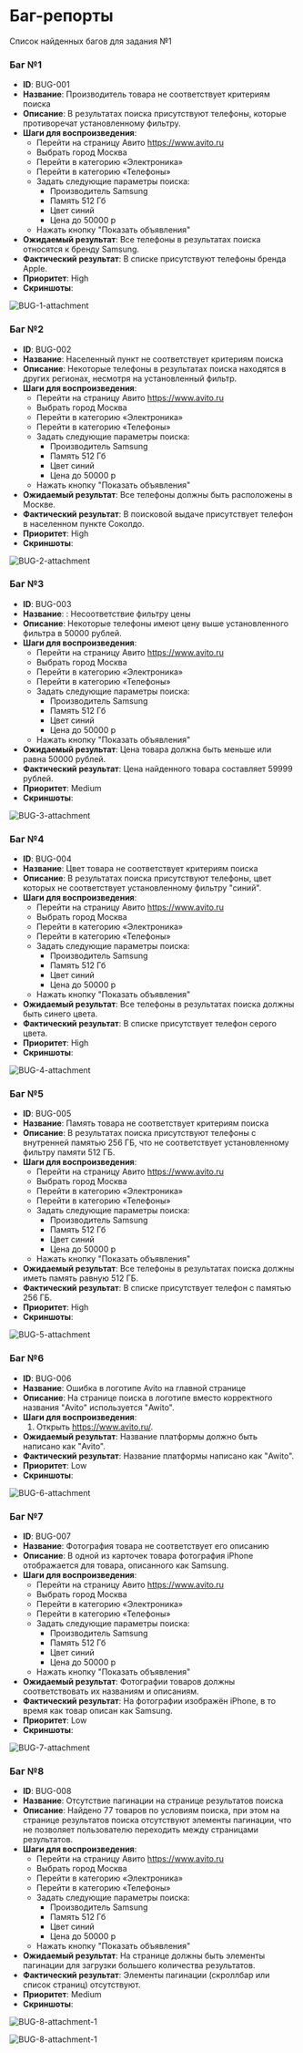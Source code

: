 # Баг-репорты

Список найденных багов для задания №1

### Баг №1

- **ID**: BUG-001
- **Название**: Производитель товара не соответствует критериям поиска
- **Описание**: В результатах поиска присутствуют телефоны, которые противоречат установленному фильтру.
- **Шаги для воспроизведения**:
  - Перейти на страницу Авито https://www.avito.ru
  - Выбрать город Москва
  - Перейти в категорию «Электроника»
  - Перейти в категорию «Телефоны»
  - Задать следующие параметры поиска:
    + Производитель Samsung
    + Память 512 Гб
    + Цвет синий
    + Цена до 50000 р
  - Нажать кнопку "Показать объявления"
- **Ожидаемый результат**: Все телефоны в результатах поиска относятся к бренду Samsung.
- **Фактический результат**: В списке присутствуют телефоны бренда Apple.
- **Приоритет**: High
- **Скриншоты**:

![BUG-1-attachment](https://i.ibb.co/ySd2kTB/BUG-1.png)

### Баг №2

- **ID**: BUG-002
- **Название**: Населенный пункт не соответствует критериям поиска
- **Описание**: Некоторые телефоны в результатах поиска находятся в других регионах, несмотря на установленный фильтр.
- **Шаги для воспроизведения**:
  - Перейти на страницу Авито https://www.avito.ru
  - Выбрать город Москва
  - Перейти в категорию «Электроника»
  - Перейти в категорию «Телефоны»
  - Задать следующие параметры поиска:
    + Производитель Samsung
    + Память 512 Гб
    + Цвет синий
    + Цена до 50000 р
  - Нажать кнопку "Показать объявления"
- **Ожидаемый результат**: Все телефоны должны быть расположены в Москве.
- **Фактический результат**: В поисковой выдаче присутствует телефон в населенном пункте Соколдо.
- **Приоритет**: High
- **Скриншоты**:

![BUG-2-attachment](https://i.ibb.co/rc6g4TJ/BUG-2.png)

### Баг №3

- **ID**: BUG-003
- **Название**: : Несоответствие фильтру цены
- **Описание**: Некоторые телефоны имеют цену выше установленного фильтра в 50000 рублей.
- **Шаги для воспроизведения**:
  - Перейти на страницу Авито https://www.avito.ru
  - Выбрать город Москва
  - Перейти в категорию «Электроника»
  - Перейти в категорию «Телефоны»
  - Задать следующие параметры поиска:
    + Производитель Samsung
    + Память 512 Гб
    + Цвет синий
    + Цена до 50000 р
  - Нажать кнопку "Показать объявления"
- **Ожидаемый результат**: Цена товара должна быть меньше или равна 50000 рублей.
- **Фактический результат**: Цена найденного товара составляет 59999 рублей.
- **Приоритет**: Medium
- **Скриншоты**:

![BUG-3-attachment](https://i.ibb.co/Jn5cTFg/BUG-3.png)

### Баг №4

- **ID**: BUG-004
- **Название**: Цвет товара не соответствует критериям поиска
- **Описание**: В результатах поиска присутствуют телефоны, цвет которых не соответствует установленному фильтру "синий".
- **Шаги для воспроизведения**:
  - Перейти на страницу Авито https://www.avito.ru
  - Выбрать город Москва
  - Перейти в категорию «Электроника»
  - Перейти в категорию «Телефоны»
  - Задать следующие параметры поиска:
    + Производитель Samsung
    + Память 512 Гб
    + Цвет синий
    + Цена до 50000 р
  - Нажать кнопку "Показать объявления"
- **Ожидаемый результат**: Все телефоны в результатах поиска должны быть синего цвета.
- **Фактический результат**: В списке присутствует телефон серого цвета.
- **Приоритет**: High
- **Скриншоты**:

![BUG-4-attachment](https://i.ibb.co/rxz2GM7/BUG-5.png)

### Баг №5

- **ID**: BUG-005
- **Название**: Память товара не соответствует критериям поиска
- **Описание**: В результатах поиска присутствуют телефоны с внутренней памятью 256 ГБ, что не соответствует установленному фильтру памяти 512 ГБ.
- **Шаги для воспроизведения**:
  - Перейти на страницу Авито https://www.avito.ru
  - Выбрать город Москва
  - Перейти в категорию «Электроника»
  - Перейти в категорию «Телефоны»
  - Задать следующие параметры поиска:
    + Производитель Samsung
    + Память 512 Гб
    + Цвет синий
    + Цена до 50000 р
  - Нажать кнопку "Показать объявления"
- **Ожидаемый результат**: Все телефоны в результатах поиска должны иметь память равную 512 ГБ.
- **Фактический результат**: В списке присутствует телефон с памятью 256 ГБ.
- **Приоритет**: High
- **Скриншоты**:

![BUG-5-attachment](https://i.ibb.co/rxz2GM7/BUG-5.png)

### Баг №6

- **ID**: BUG-006
- **Название**: Ошибка в логотипе Avito на главной странице
- **Описание**: На странице поиска в логотипе вместо корректного названия "Avito" используется "Awito".
- **Шаги для воспроизведения**:
  1. Открыть https://www.avito.ru/.
- **Ожидаемый результат**: Название платформы должно быть написано как "Avito".
- **Фактический результат**: Название платформы написано как "Awito".
- **Приоритет**: Low
- **Скриншоты**:

![BUG-6-attachment](https://i.ibb.co/zPWzbv5/BUG-1.png)

### Баг №7

- **ID**: BUG-007
- **Название**: Фотография товара не соответствует его описанию
- **Описание**: В одной из карточек товара фотография iPhone отображается для товара, описанного как Samsung.
- **Шаги для воспроизведения**:
  - Перейти на страницу Авито https://www.avito.ru
  - Выбрать город Москва
  - Перейти в категорию «Электроника»
  - Перейти в категорию «Телефоны»
  - Задать следующие параметры поиска:
    + Производитель Samsung
    + Память 512 Гб
    + Цвет синий
    + Цена до 50000 р
  - Нажать кнопку "Показать объявления"
- **Ожидаемый результат**: Фотографии товаров должны соответствовать их названиям и описаниям.
- **Фактический результат**: На фотографии изображён iPhone, в то время как товар описан как Samsung.
- **Приоритет**: Low
- **Скриншоты**:

![BUG-7-attachment](https://i.ibb.co/JRrk9kf/BUG-7.png)

### Баг №8

- **ID**: BUG-008
- **Название**: Отсутствие пагинации на странице результатов поиска
- **Описание**: Найдено 77 товаров по условиям поиска, при этом на странице результатов поиска отсутствуют элементы пагинации, что не позволяет пользователю переходить между страницами результатов.
- **Шаги для воспроизведения**:
  - Перейти на страницу Авито https://www.avito.ru
  - Выбрать город Москва
  - Перейти в категорию «Электроника»
  - Перейти в категорию «Телефоны»
  - Задать следующие параметры поиска:
    + Производитель Samsung
    + Память 512 Гб
    + Цвет синий
    + Цена до 50000 р
  - Нажать кнопку "Показать объявления"
- **Ожидаемый результат**: На странице должны быть элементы пагинации для загрузки большего количества результатов.
- **Фактический результат**: Элементы пагинации (скроллбар или список страниц) отсутствуют.
- **Приоритет**: Medium
- **Скриншоты**:

![BUG-8-attachment-1](https://i.ibb.co/4JVMt1T/BUG-8-1.png)

![BUG-8-attachment-1](https://i.ibb.co/YNLRTNs/BUG-8-2.png)
